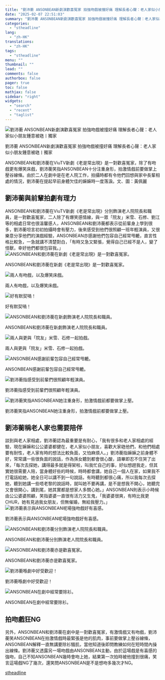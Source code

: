 ```yaml
---
title: "劉沛蘅 ANSONBEAN新劇演歡喜冤家 拍強吻戲被撞好痛 理解長者心聲：老人家似小朋友鍾意被𠱁丨獨家"
date: "2025-02-07 22:51:03"
summary: "劉沛蘅 ANSONBEAN新劇演歡喜冤家 拍強吻戲被撞好痛 理解長者心聲：老人家似小朋友鍾意..."
categories:
  - "stheadline"
lang:
  - "zh-HK"
translations:
  - "zh-HK"
tags:
  - "stheadline"
menu: ""
thumbnail: ""
lead: ""
comments: false
authorbox: false
pager: true
toc: false
mathjax: false
sidebar: "right"
widgets:
  - "search"
  - "recent"
  - "taglist"
---
```


![劉沛蘅 ANSONBEAN新劇演歡喜冤家 拍強吻戲被撞好痛 理解長者心聲：老人家似小朋友鍾意被𠱁丨獨家](https://image.stheadline.com/f/680p0/0x0/100/none/dffb4d57bae0bf73a12c46c9ed9f1f02/stheadline/inewsmedia/20250207/_2025020720413410247.jpg)

劉沛蘅 ANSONBEAN新劇演歡喜冤家 拍強吻戲被撞好痛 理解長者心聲：老人家似小朋友鍾意被𠱁丨獨家




ANSONBEAN和劉沛蘅在ViuTV新劇《老是常出現》是一對歡喜冤家，除了有吻戲更有爆笑床戲，劉沛蘅笑指ANSONBEAN十分注重身形，拍激情戲前要做掌上壓谷線條。由於二人在劇中是在老人院工作，拍攝時都有令他們回想與家中長輩相處的情況，劉沛蘅在提起早前身體欠佳的嫲嫲時一度落淚。文、圖：黃佩麗

劉沛蘅與前輩拍劇有理力
-----------

ANSONBEAN和劉沛蘅在ViuTV新劇《老是常出現》分別飾演老人院院長和職員，是一對歡喜冤家，二人除了有爆笑感情線，與一眾「院友」米雪、石修、劉江等的相處日常也很溫馨感人，ANSONBEAN和劉沛蘅都表示從前輩身上學到很多，劉沛蘅坦言初初拍攝時會有壓力，後來感受到他們很照顧一班年輕演員，又很樂意分享他們的演戲經驗，ANSONBEAN亦感謝他們包容自己經常甩轆，直言性格比較急，一急就講不清楚對白，「有時又急又緊張，覺得自己已經不是人，變了怪獸，幸好他們都很包容我。」
 ![ANSONBEAN和劉沛蘅在新劇《老是常出現》是一對歡喜冤家。](https://image.hkhl.hk/f/1024p0/0x0/100/none/3505f0550d9bc6a569d198fa5519b83c/2025-02/IMG_6657.jpg)


ANSONBEAN和劉沛蘅在新劇《老是常出現》是一對歡喜冤家。



 ![兩人有吻戲，以及爆笑床戲。](https://image.hkhl.hk/f/1024p0/0x0/100/none/97184092d0ebf40a15f54f36524d1572/2025-02/IMG_6658.jpg)


兩人有吻戲，以及爆笑床戲。



 ![好有默契喎！](https://image.hkhl.hk/f/1024p0/0x0/100/none/66df3e3f4cf356deac2e1272876f7cc5/2025-02/IMG_6661.jpg)


好有默契喎！



 ![ ANSONBEAN和劉沛蘅在新劇飾演老人院院長和職員。](https://image.hkhl.hk/f/1024p0/0x0/100/none/58c69f550e99bf6bcd61e1c8750217c3/2025-02/IMG_6664.jpg)


ANSONBEAN和劉沛蘅在新劇飾演老人院院長和職員。



 ![兩人與更與「院友」米雪、石修一起拍戲。](https://image.hkhl.hk/f/1024p0/0x0/100/none/86f86f06fa36c6234d6f77d625e5d71d/2025-02/IMG_6666.jpg)


兩人與更與「院友」米雪、石修一起拍戲。



 ![ANSONBEAN感謝前輩包容自己經常甩轆。](https://image.hkhl.hk/f/1024p0/0x0/100/none/5da23e36aee477f4b87b893fa2cce4cd/2025-02/IMG_6668.jpg)


ANSONBEAN感謝前輩包容自己經常甩轆。



 ![劉沛蘅指感受到前輩們很照顧年輕演員。](https://image.hkhl.hk/f/1024p0/0x0/100/none/6517205f7addeee58778de9754a1c487/2025-02/IMG_6673.jpg)


劉沛蘅指感受到前輩們很照顧年輕演員。



 ![劉沛蘅笑指ANSONBEAN她注重身形，拍激情戲前都要做掌上壓。](https://image.hkhl.hk/f/1024p0/0x0/100/none/e86bc5b73608acb1b9ad48924c433660/2025-02/IMG_6675.jpg)


劉沛蘅笑指ANSONBEAN她注重身形，拍激情戲前都要做掌上壓。




劉沛蘅稱老人家也需要陪伴
------------

談到與老人家相處，劉沛蘅認為最重要是有耐心，「我有很多和老人家相處的經驗，現在嫲嫲和公公婆婆都健在，老人家似小朋友，喜歡大家𠱁他們，和他們相處要有耐性，老人家有時的想法比較負面，又怕麻煩人。」劉沛蘅指嫲嫲之前身體不好，常常講一些很負面的說話，作為孫女聽到都會很心酸，語畢即忍不住哭了出來，「每次去探她，講得最多就是得架啦，叫我忙自己的事，好似想趕我走，但其實她很需要人陪，當身體好些的時候，時時都會講，她自己一個人在家，如果我不打電話給她，她全日可以講不到一句說話，有時聽到都很心痛，所以我每次去探她，聽到她講一些唔老黎的說話時，就叫她不要再講，是不是想我不開心，她聽完又會很開心，講到尾，她其實都是想家人多關心她。」ANSONBEAN則表示小時候由公公婆婆照顧，笑指婆婆一直很有活力又生鬼，「我婆婆很爽，有時比我更CHUR，她有見過我女朋友，但無催婚，無給我壓力。」
 ![劉沛蘅表示與ANSONBEAN呢場強吻戲好有喜感。 ](https://image.hkhl.hk/f/1024p0/0x0/100/none/cf75cb089c88dbdc9370e5ad5ffcd19d/2025-02/EP7_3.JPG)


劉沛蘅表示與ANSONBEAN呢場強吻戲好有喜感。



 ![ANSONBEAN和劉沛蘅分別飾演老人院院長和職員。](https://image.hkhl.hk/f/1024p0/0x0/100/none/6684bc0ced8fa43923020b6cb7eb4590/2025-02/EP1_4.JPG)


ANSONBEAN和劉沛蘅分別飾演老人院院長和職員。



 ![ANSONBEAN和劉沛蘅亦是歡喜冤家。](https://image.hkhl.hk/f/1024p0/0x0/100/none/10181a3749d01a6b767f2313bdfcc8e1/2025-02/EP1_5.JPG)


ANSONBEAN和劉沛蘅亦是歡喜冤家。



 ![ 劉沛蘅喺劇中好受歡迎！](https://image.hkhl.hk/f/1024p0/0x0/100/none/e3fb1ece245045ff2f2f1e12b0155fa1/2025-02/EP9_4.JPG)


劉沛蘅喺劇中好受歡迎！



 ![ANSONBEAN在劇中經常要除衫。](https://image.hkhl.hk/f/1024p0/0x0/100/none/9b81bc3496fa456ca799978f00c8a616/2025-02/EP10_1.jpeg)


ANSONBEAN在劇中經常要除衫。




拍吻戲狂NG
------

  

另外，ANSONBEAN和劉沛蘅在劇中是一對歡喜冤家，有激情戲又有吻戲，劉沛蘅笑ANSONBEAN在拍激情戲時最緊張是他的肌肉，事前要做掌上壓谷線條，ANSONBEAN解釋一直無講要除衫騷肌，當他知道後即問教練如何在短時間內操出線條。劉沛蘅又透露另一場吻戲由ANSONBEAN主動，由於這場戲是有喜感的強吻，自己不知ANSONBEAN幾時會吻上她，結果第一次拍時被他撞到很痛，笑言這場戲NG了幾次，還笑問ANSONBEAN是不是想吻多幾次才NG。

[stheadline](https://std.stheadline.com/realtime/article/2051465/即時-娛樂-劉沛蘅-ANSONBEAN新劇演歡喜冤家-拍強吻戲被撞好痛-理解長者心聲-老人家似小朋友鍾意被𠱁丨獨家)
